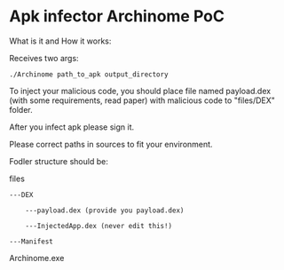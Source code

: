 # Apk infector Archinome PoC

What is it and How it works:

Receives two args:
```
./Archinome path_to_apk output_directory
```

To inject your malicious code, you should place file named payload.dex (with some requirements, read paper) with malicious code to "files/DEX" folder.

After you infect apk please sign it.

Please correct paths in sources to fit your environment. 

Fodler structure should be:

files

    ---DEX
    
        ---payload.dex (provide you payload.dex)
        
        ---InjectedApp.dex (never edit this!)
        
    ---Manifest
    
Archinome.exe
